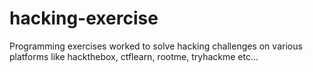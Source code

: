# hacking-exercise
Programming exercises worked to solve hacking challenges on various  platforms like hackthebox, ctflearn, rootme, tryhackme etc...
